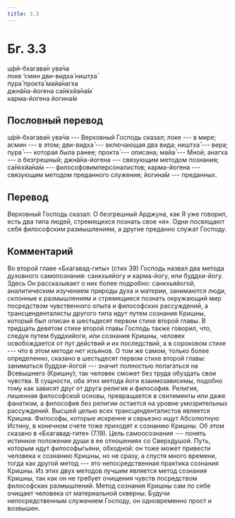 ```yaml
---
title: 3.3
---
```


# Бг. 3.3
ш́рӣ-бхагава̄н ува̄ча<br/>
локе ’смин дви-видха̄ ништ̣ха̄<br/>
пура̄ прокта̄ майа̄нагха<br/>
джн̃а̄на-йогена са̄н̇кхйа̄на̄м̇<br/>
карма-йогена йогина̄м
## Пословный перевод

ш́рӣ-бхагава̄н ува̄ча --- Верховный Господь сказал; локе --- в мире; асмин
--- в этом; дви-видха̄ --- включающая два вида; ништ̣ха̄ --- вера; пура̄ ---
которая была ранее; прокта̄ --- описана; майа̄ --- Мной; анагха --- о
безгрешный; джн̃а̄на-йогена --- связующим методом познания; са̄н̇кхйа̄на̄м ---
философовимперсоналистов; карма-йогена --- связующим методом преданного
служения; йогина̄м --- преданных.

## Перевод

Верховный Господь сказал: О безгрешный Арджуна, как Я уже говорил, есть
два типа людей, стремящихся познать свое «я». Одни посвящают себя
философским размышлениям, а другие преданно служат Господу.

## Комментарий

Во второй главе «Бхагавад-гиты» (стих 39) Господь назвал два метода
духовного самопознания: санкхьяйогу и карма-йогу, или буддхи-йогу. Здесь
Он рассказывает о них более подробно: санкхьяйогой, аналитическим
изучением природы духа и материи, занимаются люди, склонные к
размышлениям и стремящиеся познать окружающий мир посредством
чувственного опыта и философских рассуждений, а трансценденталисты
другого типа идут путем сознания Кришны, который был описан в шестьдесят
первом стихе второй главы. В тридцать девятом стихе второй главы Господь
также говорил, что, следуя путем буддхийоги, или сознания Кришны,
человек освобождается от пут действий и их последствий, а в сороковом
стихе --- что в этом методе нет изъянов. О том же самом, только более
определенно, сказано в шестьдесят первом стихе второй главы: заниматься
буддхи-йогой --- значит полностью полагаться на Всевышнего (Кришну); так
человек сможет без труда обуздать свои чувства. В сущности, оба этих
метода йоги взаимозависимы, подобно тому как зависят друг от друга
религия и философия. Религия, лишенная философской основы, превращается
в сентименты или даже фанатизм, а философия без религии остается на
уровне умозрительных рассуждений. Высшей целью всех трансценденталистов
является Кришна. Философы, которые искренне и серьезно ищут Абсолютную
Истину, в конечном счете тоже приходят к сознанию Кришны. Об этом
сказано в «Бхагавад-гите» (7.19). Цель самоосознания --- понять истинное
положение души в ее отношениях со Сверхдушой. Путь, которым идут
философыгьяни, обходной: он тоже может привести человека к сознанию
Кришны, но не сразу, а спустя много времени, тогда как другой метод ---
это непосредственная практика сознания Кришны. Из этих двух методов
лучшим является метод сознания Кришны, так как он не требует очищения
чувств посредством философских размышлений. Метод сознания Кришны сам по
себе очищает человека от материальной скверны. Будучи непосредственным
служением Господу, он одновременно прост и возвышен.
